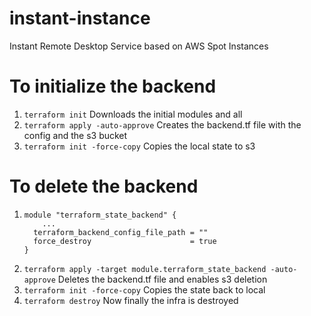# instant-instance

Instant Remote Desktop Service based on AWS Spot Instances

# To initialize the backend

1. `terraform init` Downloads the initial modules and all
2. `terraform apply -auto-approve` Creates the backend.tf file with the config and the s3 bucket
3. `terraform init -force-copy` Copies the local state to s3

# To delete the backend

1. ```hcl
   module "terraform_state_backend" {
       ...
     terraform_backend_config_file_path = ""
     force_destroy                      = true
   }
   ```
2. `terraform apply -target module.terraform_state_backend -auto-approve` Deletes the backend.tf file and enables s3 deletion
3. `terraform init -force-copy` Copies the state back to local
4. `terraform destroy` Now finally the infra is destroyed

